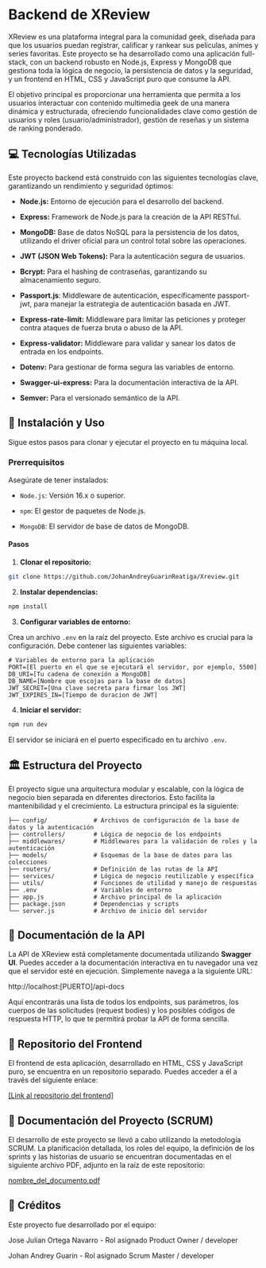 # Backend de XReview

XReview es una plataforma integral para la comunidad geek, diseñada para que los usuarios puedan registrar, calificar y rankear sus películas, animes y series favoritas. Este proyecto se ha desarrollado como una aplicación full-stack, con un backend robusto en Node.js, Express y MongoDB que gestiona toda la lógica de negocio, la persistencia de datos y la seguridad, y un frontend en HTML, CSS y JavaScript puro que consume la API.

El objetivo principal es proporcionar una herramienta que permita a los usuarios interactuar con contenido multimedia geek de una manera dinámica y estructurada, ofreciendo funcionalidades clave como gestión de usuarios y roles (usuario/administrador), gestión de reseñas y un sistema de ranking ponderado.

## 💻 Tecnologías Utilizadas
Este proyecto backend está construido con las siguientes tecnologías clave, garantizando un rendimiento y seguridad óptimos:

- **Node.js:** Entorno de ejecución para el desarrollo del backend.

- **Express:** Framework de Node.js para la creación de la API RESTful.

- **MongoDB:** Base de datos NoSQL para la persistencia de los datos, utilizando el driver oficial para un control total sobre las operaciones.

- **JWT (JSON Web Tokens):** Para la autenticación segura de usuarios.

- **Bcrypt:** Para el hashing de contraseñas, garantizando su almacenamiento seguro.

- **Passport.js**: Middleware de autenticación, específicamente passport-jwt, para manejar la estrategia de autenticación basada en JWT.

- **Express-rate-limit:** Middleware para limitar las peticiones y proteger contra ataques de fuerza bruta o abuso de la API.

- **Express-validator:** Middleware para validar y sanear los datos de entrada en los endpoints.

- **Dotenv:** Para gestionar de forma segura las variables de entorno.

- **Swagger-ui-express:** Para la documentación interactiva de la API.

- **Semver:** Para el versionado semántico de la API.

## 🚀 Instalación y Uso
Sigue estos pasos para clonar y ejecutar el proyecto en tu máquina local.

 ### Prerrequisitos
Asegúrate de tener instalados:

- ``Node.js``: Versión 16.x o superior.

- ``npm``: El gestor de paquetes de Node.js.

- ``MongoDB``: El servidor de base de datos de MongoDB.

#### Pasos

1. **Clonar el repositorio:**

```Bash
git clone https://github.com/JohanAndreyGuarinReatiga/Xreview.git
```
2. **Instalar dependencias:**

```Bash
npm install
```

3. **Configurar variables de entorno:**

Crea un archivo ``.env`` en la raíz del proyecto. Este archivo es crucial para la configuración. Debe contener las siguientes variables:

```Code snippet
# Variables de entorno para la aplicación
PORT=[El puerto en el que se ejecutará el servidor, por ejemplo, 5500]
DB_URI=[Tu cadena de conexión a MongoDB]
DB_NAME=[Nombre que escojas para la base de datos]
JWT_SECRET=[Una clave secreta para firmar los JWT]
JWT_EXPIRES_IN=[Tiempo de duracion de JWT]
```

4. **Iniciar el servidor:**

```Bash
npm run dev
```
El servidor se iniciará en el puerto especificado en tu archivo ``.env``.

## 🏛️ Estructura del Proyecto
El proyecto sigue una arquitectura modular y escalable, con la lógica de negocio bien separada en diferentes directorios. Esto facilita la mantenibilidad y el crecimiento. La estructura principal es la siguiente:
```
├── config/             # Archivos de configuración de la base de datos y la autenticación
├── controllers/        # Lógica de negocio de los endpoints
├── middlewares/        # Middlewares para la validación de roles y la autenticación
├── models/             # Esquemas de la base de datos para las colecciones
├── routers/            # Definición de las rutas de la API
├── services/           # Lógica de negocio reutilizable y específica
├── utils/              # Funciones de utilidad y manejo de respuestas
├── .env                # Variables de entorno
├── app.js              # Archivo principal de la aplicación
├── package.json        # Dependencias y scripts
└── server.js           # Archivo de inicio del servidor
```

## 📜 Documentación de la API
La API de XReview está completamente documentada utilizando **Swagger UI**. Puedes acceder a la documentación interactiva en tu navegador una vez que el servidor esté en ejecución. Simplemente navega a la siguiente URL:

http://localhost:[PUERTO]/api-docs

Aquí encontrarás una lista de todos los endpoints, sus parámetros, los cuerpos de las solicitudes (request bodies) y los posibles códigos de respuesta HTTP, lo que te permitirá probar la API de forma sencilla.

## 🔗 Repositorio del Frontend
El frontend de esta aplicación, desarrollado en HTML, CSS y JavaScript puro, se encuentra en un repositorio separado. Puedes acceder a él a través del siguiente enlace:

[\[Link al repositorio del frontend\]](https://github.com/JohanAndreyGuarinReatiga/XreviewFront.git)

## 📝 Documentación del Proyecto (SCRUM)
El desarrollo de este proyecto se llevó a cabo utilizando la metodología SCRUM. La planificación detallada, los roles del equipo, la definición de los sprints y las historias de usuario se encuentran documentadas en el siguiente archivo PDF, adjunto en la raíz de este repositorio:

[nombre_del_documento.pdf](/Guía_SCRUM_Xreview.docx.pdf)

## 👥 Créditos
Este proyecto fue desarrollado por el equipo:

Jose Julian Ortega Navarro - Rol asignado Product Owner / developer

Johan Andrey Guarin - Rol asignado  Scrum Master / developer
